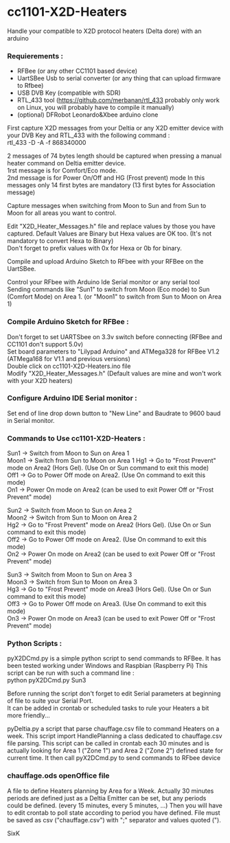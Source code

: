 # cc1101-X2D-Heaters

Handle your compatible to X2D protocol heaters (Delta dore) with an arduino

### Requierements :  
- RFBee (or any other CC1101 based device)  
- UartSBee Usb to serial converter (or any thing that can upload firmware to Rfbee)  
- USB DVB Key (compatible with SDR) 
- RTL_433 tool (https://github.com/merbanan/rtl_433  probably only work on Linux, you will probably have to compile it manually)  
- (optional) DFRobot Leonardo&Xbee arduino clone  

First capture X2D messages from your Deltia or any X2D emitter device with your DVB Key and RTL_433 with the following command :  
rtl_433 -D -A -f 868340000  

2 messages of 74 bytes length should be captured when pressing a manual heater command on Deltia emitter device.  
1rst message is for Comfort/Eco mode.  
2nd message is for Power On/Off and HG (Frost prevent) mode
In this messages only 14 first bytes are mandatory  (13 first bytes for Association message)

Capture messages when switching from Moon to Sun and from Sun to Moon for all areas you want to control.  

Edit "X2D_Heater_Messages.h" file and replace values by those you have captured. 
Default Values are Binary but Hexa values are OK too. (It's not mandatory to convert Hexa to Binary)  
Don't forget to prefix values with 0x for Hexa or 0b for binary.  

Compile and upload Arduino Sketch to RFbee with your RFBee on the UartSBee.  

Control your RFbee with Arduino Ide Serial monitor or any serial tool Sending commands like "Sun1" to switch from Moon (Eco mode) to Sun (Comfort Mode) on Area 1. (or "Moon1" to switch from Sun to Moon on Area 1) 

### Compile Arduino Sketch for RFBee :  
Don't forget to set UARTSbee on 3.3v switch before connecting (RFBee and CC1101 don't support 5.0v)  
Set board parameters to "Lilypad Arduino" and ATMega328 for RFBee V1.2 (ATMega168 for V1.1 and previous versions)  
Double click on cc1101-X2D-Heaters.ino file  
Modify "X2D_Heater_Messages.h" (Default values are mine and won't work with your X2D heaters)  

### Configure Arduino IDE Serial monitor :  
Set end of line drop down button to "New Line" and Baudrate to 9600 baud in Serial monitor.  

### Commands to Use cc1101-X2D-Heaters :  
Sun1 -> Switch from Moon to Sun on Area 1  
Moon1 -> Switch from Sun to Moon on Area 1 
Hg1 -> Go to "Frost Prevent" mode on Area2 (Hors Gel). (Use On or Sun command to exit this mode)  
Off1 -> Go to Power Off mode on Area2. (Use On command to exit this mode)  
On1 -> Power On mode on Area2 (can be used to exit Power Off or "Frost Prevent" mode)  

Sun2 -> Switch from Moon to Sun on Area 2  
Moon2 -> Switch from Sun to Moon on Area 2  
Hg2 -> Go to "Frost Prevent" mode on Area2 (Hors Gel). (Use On or Sun command to exit this mode)  
Off2 -> Go to Power Off mode on Area2. (Use On command to exit this mode)  
On2 -> Power On mode on Area2 (can be used to exit Power Off or "Frost Prevent" mode)  

Sun3 -> Switch from Moon to Sun on Area 3  
Moon3 -> Switch from Sun to Moon on Area 3  
Hg3 -> Go to "Frost Prevent" mode on Area3 (Hors Gel). (Use On or Sun command to exit this mode)  
Off3 -> Go to Power Off mode on Area3. (Use On command to exit this mode)  
On3 -> Power On mode on Area3 (can be used to exit Power Off or "Frost Prevent" mode)  


### Python Scripts :  
pyX2DCmd.py is a simple python script to send commands to RFBee.
It has been tested working under Windows and Raspbian (Raspberry Pi)
This script can be run with such a command line :  
python pyX2DCmd.py Sun3  

Before running the script don't forget to edit Serial parameters at beginning of file to suite your Serial Port.  
It can be added in crontab or scheduled tasks to rule your Heaters a bit more friendly...  

pyDeltia.py a script that parse  chauffage.csv file to command Heaters on a week.
This script import HandlePlanning a class dedicated to chauffage.csv file parsing.
This script can be called in crontab each 30 minutes and is actually looking for Area 1 ("Zone 1") and Area 2 ("Zone 2") defined state for current time.
It then call pyX2DCmd.py to send commands to RFbee device

### chauffage.ods openOffice file
A file to define Heaters planning by Area for a Week.
Actually 30 minutes periods are defined just as a Deltia Emitter can be set, but any periods could be defined. (every 15 minutes, every 5 minutes, ...)
Then you will have to edit crontab to poll state according to period you have defined.
File must be saved as csv ("chauffage.csv") with ";" separator and values quoted (").


SixK
